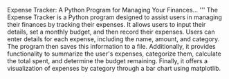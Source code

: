 Expense Tracker: A Python Program for Managing Your Finances...
'''
The Expense Tracker is a Python program designed to assist users in managing their finances by tracking their expenses. 
It allows users to input their details, set a monthly budget, and then record their expenses. Users can enter details for each expense, including the name, amount, and category. The program then saves this information to a file. Additionally, it provides functionality to summarize the user's expenses, categorize them, calculate the total spent, and determine the budget remaining. Finally, it offers a visualization of expenses by category through a bar chart using matplotlib.
